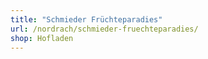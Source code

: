 ```yaml
---
title: "Schmieder Früchteparadies"
url: /nordrach/schmieder-fruechteparadies/
shop: Hofladen
---
```

